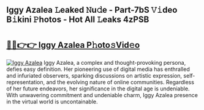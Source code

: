 ## Iggy Azalea 𝙻eaked 𝙽u𝚍e - Part-7bS 𝚅𝚒deo B𝚒kini 𝙿hotos - Hot All 𝙻eaks 4zPSB

# <h2><a href="http://ld4axev.urlbe.top/?page=Iggy+Azalea">🔗🔗👉👉 Iggy Azalea P𝚑oto𝚜Vid𝚎o</a></h2>

[![Iggy Azalea](https://i.imgur.com/eBuTRDB.gif)](http://ld4axev.urlbe.top/?page=Iggy+Azalea)
Iggy Azalea, a complex and thought-provoking persona, defies easy definition. Her pioneering use of digital media has enthralled and infuriated observers, sparking discussions on artistic expression, self-representation, and the evolving nature of online communities. Regardless of her future endeavors, her significance in the digital age is undeniable. With unwavering commitment and undeniable charm, Iggy Azalea presence in the virtual world is uncontainable.
